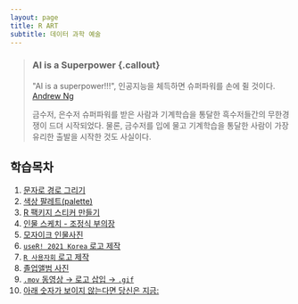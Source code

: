 ```yaml
---
layout: page
title: R ART
subtitle: 데이터 과학 예술
---
```


> ### AI is a Superpower {.callout}
>
> "AI is a superpower!!!", 인공지능을 체득하면 슈퍼파워를 손에 쥘 것이다. [Andrew Ng](https://twitter.com/andrewyng/status/728986380638916609)
>
> 금수저, 은수저 슈퍼파워를 받은 사람과 기계학습을 통달한 흑수저들간의 무한경쟁이 드뎌 시작되었다. 물론, 
> 금수저를 입에 물고 기계학습을 통달한 사람이 가장 유리한 출발을 시작한 것도 사실이다.

## 학습목차 

1. [문자로 경로 그리기](string2path.html)
1. [색상 팔레트(palette)](colorfindr.html)
1. [R 팩키지 스티커 만들기](sticker.html)
1. [인물 스케치 - 조정식 부의장](face-sketch.html)
1. [모자이크 인물사진](mosaic-figure.html)
1. [`useR! 2021 Korea` 로고 제작](art-logo.html)
1. [`R 사용자회` 로고 제작](art-r-user-group.html)
1. [졸업앨범 사진](art-masked-profile.html)
1. [`.mov` 동영상 &rarr; 로고 삽입 &rarr; `.gif`](art-mov2gif.html)
1. [아래 숫자가 보이지 않는다면 당신은 지금:](art-color-test.html)



